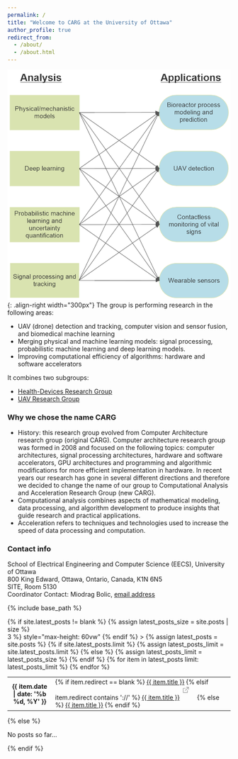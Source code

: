 ```yaml
---
permalink: /
title: "Welcome to CARG at the University of Ottawa"
author_profile: true
redirect_from:
  - /about/
  - /about.html
---
```

![CARG applications and research areas](/images/CARG_BlockDiagram.png){: .align-right width="300px"}
The group is performing research in the following areas:

- UAV (drone) detection and tracking, computer vision and sensor fusion, and biomedical machine learning
- Merging physical and machine learning models: signal processing, probabilistic machine learning and deep learning models.
- Improving computational efficiency of algorithms: hardware and software accelerators

It combines two subgroups:
- [Health-Devices Research Group](https://carg-uottawa.github.io/health-devices/)
- [UAV Research Group](https://carg-uottawa.github.io/uav/)

### Why we chose the name CARG
- History: this research group evolved from Computer Architecture research group (original CARG). Computer architecture research group was formed in 2008 and focused on the following topics: computer architectures, signal processing architectures, hardware and software accelerators, GPU architectures and programming and algorithmic modifications for more efficient implementation in hardware.
In recent years our research has gone in several different directions and therefore we decided to change the name of our group to Computational Analysis and Acceleration Research Group (new CARG).
- Computational analysis combines aspects of mathematical modeling, data processing, and algorithm development to produce insights that guide research and practical applications.
- Acceleration refers to techniques and technologies used to increase the speed of data processing and computation.

### Contact info
School of Electrical Engineering and Computer Science (EECS), University of Ottawa  
800 King Edward, Ottawa, Ontario, Canada, K1N 6N5  
SITE, Room 5130  
Coordinator Contact: Miodrag Bolic, [email address](mailto:mbolic@uottawa.ca)

{% include base_path %}
<div class="news">
  {% if site.latest_posts != blank %}
    {% assign latest_posts_size = site.posts | size %}
    <div
      class="table-responsive"
      {% if site.latest_posts.scrollable and latest_posts_size > 3 %}
        style="max-height: 60vw"
      {% endif %}
    >
      <table class="table table-sm table-borderless">
        {% assign latest_posts = site.posts %}
        {% if site.latest_posts.limit %}
          {% assign latest_posts_limit = site.latest_posts.limit %}
        {% else %}
          {% assign latest_posts_limit = latest_posts_size %}
        {% endif %}
        {% for item in latest_posts limit: latest_posts_limit %}
          <tr>
            <th scope="row" style="width: 20%">{{ item.date | date: '%b %d, %Y' }}</th>
            <td>
              {% if item.redirect == blank %}
                <a class="news-title" href="{{ item.url | relative_url }}">{{ item.title }}</a>
              {% elsif item.redirect contains '://' %}
                <a class="news-title" href="{{ item.redirect }}" target="_blank">{{ item.title }}</a>
                <svg width="2rem" height="2rem" viewBox="0 0 40 40" xmlns="http://www.w3.org/2000/svg">
                  <path
                    d="M17 13.5v6H5v-12h6m3-3h6v6m0-6-9 9"
                    class="icon_svg-stroke"
                    stroke="#999"
                    stroke-width="1.5"
                    fill="none"
                    fill-rule="evenodd"
                    stroke-linecap="round"
                    stroke-linejoin="round"
                  ></path>
                </svg>
              {% else %}
                <a class="news-title" href="{{ item.redirect | relative_url }}">{{ item.title }}</a>
              {% endif %}
            </td>
          </tr>
        {% endfor %}
      </table>
    </div>
  {% else %}
    <p>No posts so far...</p>
  {% endif %}
</div>
